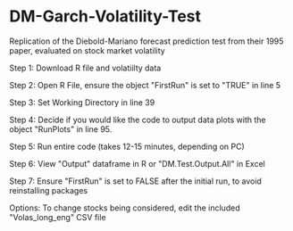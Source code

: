 # DM-Garch-Volatility-Test
Replication of the Diebold-Mariano forecast prediction test from their 1995 paper, evaluated on stock market volatility

Step 1: Download R file and volatiilty data

Step 2: Open R File, ensure the object "FirstRun" is set to "TRUE" in line 5

Step 3: Set Working Directory in line 39

Step 4: Decide if you would like the code to output data plots with the object "RunPlots" in line 95.

Step 5: Run entire code (takes 12-15 minutes, depending on PC)

Step 6: View "Output" dataframe in R or "DM.Test.Output.All" in Excel

Step 7: Ensure "FirstRun" is set to FALSE after the initial run, to avoid reinstalling packages


Options: To change stocks being considered, edit the included "Volas_long_eng" CSV file
